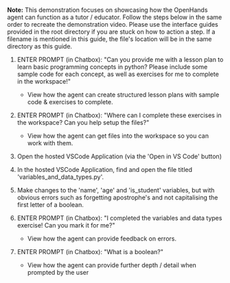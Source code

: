 **Note:**
This demonstration focuses on showcasing how the OpenHands agent can function as a tutor / educator.
Follow the steps below in the same order to recreate the demonstration video.
Please use the interface guides provided in the root directory if you are stuck on how to action a step.
If a filename is mentioned in this guide, the file's location will be in the same directory as this guide.

1. ENTER PROMPT (in Chatbox): "Can you provide me with a lesson plan to learn basic programming concepts in python? Please include some sample code for each concept, as well as exercises for me to complete in the workspace!"
    - View how the agent can create structured lesson plans with sample code & exercises to complete.

2. ENTER PROMPT (in Chatbox): "Where can I complete these exercises in the workspace? Can you help setup the files?"
    - View how the agent can get files into the workspace so you can work with them.

3. Open the hosted VSCode Application (via the 'Open in VS Code' button)

4. In the hosted VSCode Application, find and open the file titled 'variables_and_data_types.py'.

5. Make changes to the 'name', 'age' and 'is_student' variables, but with obvious errors such as forgetting apostrophe's and not capitalising the first letter of a boolean.

6. ENTER PROMPT (in Chatbox): "I completed the variables and data types exercise! Can you mark it for me?"
    - View how the agent can provide feedback on errors.

7. ENTER PROMPT (in Chatbox): "What is a boolean?"
    - View how the agent can provide further depth / detail when prompted by the user
